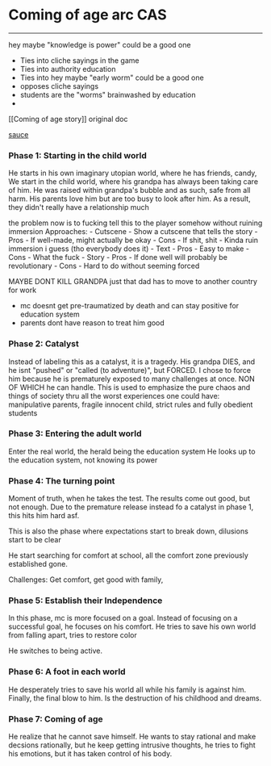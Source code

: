 # Coming of age arc CAS
---
hey maybe "knowledge is power" could be a good one
- Ties into cliche sayings in the game
- Ties into authority education
- Ties into 
hey maybe "early worm" could be a good one
- opposes cliche sayings
- students are the "worms" brainwashed by education
- 

[[Coming of age story]] original doc

[sauce](https://thenovelsmithy.com/coming-of-age-character-arc/)

### Phase 1: Starting in the child world
He starts in his own imaginary utopian world, where he has friends, candy, 
We start in the child world, where his grandpa has always been taking care of him.
He was raised within grandpa's bubble and as such, safe from all harm.
His parents love him but are too busy to look after him.
As a result, they didn't really have a relationship much

the problem now is to fucking tell this to the player somehow without ruining immersion
Approaches:
	- Cutscene
		- Show a cutscene that tells the story
			- Pros
				- If well-made, might actually be okay
			- Cons
				- If shit, shit
				- Kinda ruin immersion i guess (tho everybody does it)
	- Text
		- Pros
			- Easy to make
		- Cons
			- What the fuck
	- Story
		- Pros
			- If done well will probably be revolutionary
		- Cons
			- Hard to do without seeming forced

MAYBE DONT KILL GRANDPA
just that dad has to move to another country for work
- mc doesnt get pre-traumatized by death and can stay positive for education system
- parents dont have reason to treat him good

### Phase 2: Catalyst
Instead of labeling this as a catalyst, it is a tragedy.
His grandpa DIES, and he isnt "pushed" or "called (to adventure)", but FORCED.
I chose to force him because he is prematurely exposed to many challenges at once.
NON OF WHICH he can handle.
This is used to emphasize the pure chaos and things of society thru all the worst experiences one could have: manipulative parents, fragile innocent child, strict rules and fully obedient students

### Phase 3: Entering the adult world
Enter the real world, the herald being the education system
He looks up to the education system, not knowing its power


### Phase 4: The turning point
Moment of truth, when he takes the test.
The results come out good, but not enough.
Due to the premature release instead fo a catalyst in phase 1, this hits him hard asf.

This is also the phase where expectations start to break down, dilusions start to be clear

He start searching for comfort at school, all the comfort zone previously established gone.

Challenges: Get comfort, get good with family, 


### Phase 5: Establish their Independence
In this phase, mc is more focused on a goal.
Instead of focusing on a successful goal, he focuses on his comfort.
He tries to save his own world from falling apart, tries to restore color

He switches to being active.

### Phase 6: A foot in each world
He desperately tries to save his world all while his family is against him.
Finally, the final blow to him. Is the destruction of his childhood and dreams.

### Phase 7: Coming of age
He realize that he cannot save himself.
He wants to stay rational and make decsions rationally, but he keep getting intrusive thoughts, he tries to fight his emotions, but it has taken control of his body.